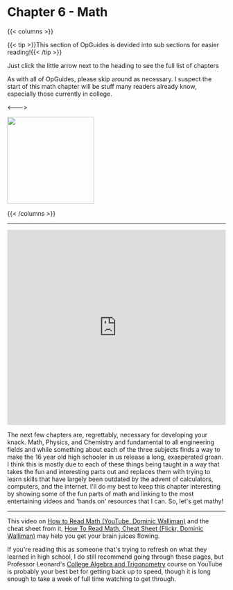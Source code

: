 # Chapter 6 - Math

<script>
    document.getElementById("mathMenu").open = true;
</script>

{{< columns >}}

{{< tip >}}This section of OpGuides is devided into sub sections for easier reading!{{< /tip >}}

Just click the little arrow next to the heading to see the full list of chapters

As with all of OpGuides, please skip around as necessary. I suspect the start of this math chapter will be stuff many readers already know, especially those currently in college.

<--->

<img src="/mathsections.png" alt=" " height="200em">

{{< /columns >}}

---

<iframe width="100%" height="450" src="https://www.youtube.com/embed/g8vHhgh6oM0" frameborder="0" allow="accelerometer; autoplay; clipboard-write; encrypted-media; gyroscope; picture-in-picture" allowfullscreen></iframe>

The next few chapters are, regrettably, necessary for developing your knack. Math, Physics, and Chemistry and fundamental to all engineering fields and while something about each of the three subjects finds a way to make the 16 year old high schooler in us release a long, exasperated groan. I think this is mostly due to each of these things being taught in a way that takes the fun and interesting parts out and replaces them with trying to learn skills that have largely been outdated by the advent of calculators, computers, and the internet. I'll do my best to keep this chapter interesting by showing some of the fun parts of math and linking to the most entertaining videos and 'hands on' resources that I can. So, let's get mathy!

---

This video on [How to Read Math (YouTube, Dominic Walliman)](https://www.youtube.com/watch?v=Kp2bYWRQylk) and the cheat sheet from it, [How To Read Math, Cheat Sheet (Flickr, Dominic Walliman)](https://live.staticflickr.com/4671/40544016221_61cf8944d1_h.jpg) may help you get your brain juices flowing.

If you're reading this as someone that's trying to refresh on what they learned in high school, I do still recommend going through these pages, but Professor Leonard's [College Algebra and Trigonometry](https://www.youtube.com/watch?v=9OOrhA2iKak&list=PLDesaqWTN6ESsmwELdrzhcGiRhk5DjwLP) course on YouTube is probably your best bet for getting back up to speed, though it is long enough to take a week of full time watching to get through.

<!---

[TODO] some motivation, Klein bottle guy, non-euclidean games, fractals, colatz conjecture, math in music, etc.

https://hackaday.com/2021/01/01/number-bases-stretch-the-mind/)

https://blog.plover.com/math/exponential.html)

https://en.wikipedia.org/wiki/Space_syntax, https://en.wikipedia.org/wiki/List_of_network_theory_topics

Game Theory

https://en.wikipedia.org/wiki/Directed_acyclic_graph

CAS, Solvers, Sympy, https://github.com/Z3Prover/z3 → http://www.cs.toronto.edu/~victorn/tutorials/z3_SAT_2019/index.html & https://ericpony.github.io/z3py-tutorial/guide-examples.htm

--->





